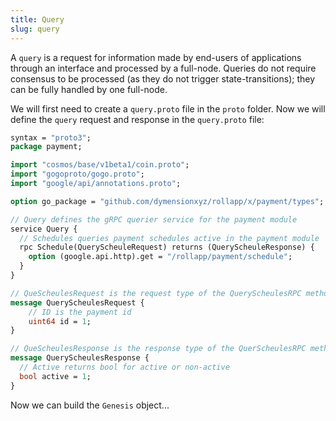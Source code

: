 ```yaml
---
title: Query
slug: query
---
```


A `query` is a request for information made by end-users of applications through an interface and processed by a full-node. Queries do not require consensus to be processed (as they do not trigger state-transitions); they can be fully handled by one full-node.

We will first need to create a `query.proto` file in the `proto` folder. Now we will define the `query` request and response in the `query.proto` file:

```Protobuf
syntax = "proto3";
package payment;

import "cosmos/base/v1beta1/coin.proto";
import "gogoproto/gogo.proto";
import "google/api/annotations.proto";

option go_package = "github.com/dymensionxyz/rollapp/x/payment/types";

// Query defines the gRPC querier service for the payment module
service Query {
  // Schedules queries payment schedules active in the payment module
  rpc Schedule(QueryScheuleRequest) returns (QueryScheuleResponse) {
    option (google.api.http).get = "/rollapp/payment/schedule";
  }
}

// QueScheulesRequest is the request type of the QueryScheulesRPC method
message QueryScheulesRequest {
    // ID is the payment id
    uint64 id = 1;
}

// QueScheulesResponse is the response type of the QuerScheulesRPC method
message QueryScheulesResponse {
  // Active returns bool for active or non-active
  bool active = 1;
}
```

Now we can build the `Genesis` object...
